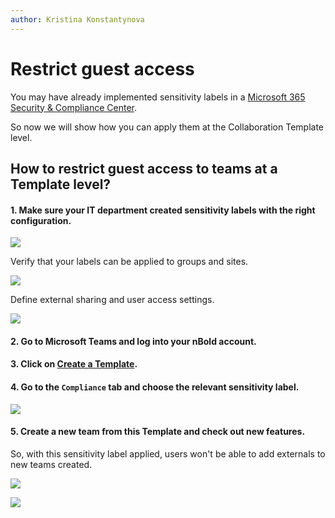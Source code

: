 ```yaml
---
author: Kristina Konstantynova
---
```

# Restrict guest access

You may have already implemented sensitivity labels in a [Microsoft 365 Security & Compliance Center](https://protection.office.com/homepage).

So now we will show how you can apply them at the Collaboration Template level.

## How to restrict guest access to teams at a Template level?

#### 1. Make sure your IT department created sensitivity labels with the right configuration.

![](/media/screenshot-2022-01-27-at-10-17-53.png)

Verify that your labels can be applied to groups and sites.

![](/media/screenshot-2022-01-27-at-10-25-02.png)

Define external sharing and user access settings.

![](/media/screenshot-2022-01-27-at-10-22-51.png)

#### 2. Go to Microsoft Teams and log into your **nBold account**.

#### 3. Click on [**Create a Template**](/collaboration-templates/create-a-new-collaboration-template.md)**.**

#### 4. Go to the `Compliance` tab and choose the relevant sensitivity label.

![](/media/gif-restrict-guest-access.gif)

#### 5. Create a **new team** **from this Template** and check out new features.

So, with this sensitivity label applied, users won't be able to add externals to new teams created.

![](/media/screenshot-2022-02-02-at-19-28-38.png)

![](/media/screenshot-2022-02-02-at-19-14-35.png)
